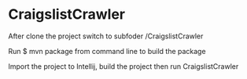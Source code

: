# CraigslistCrawler

After clone the project switch to subfoder /CraigslistCrawler

Run $ mvn package from command line to build the package

Import the project to Intellij, build the project then run CraigslistCrawler
